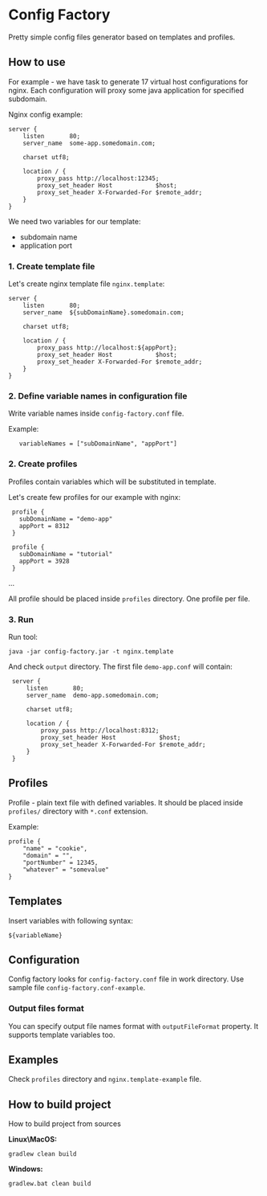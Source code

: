 # Config Factory

Pretty simple config files generator based on templates and profiles.

## How to use

For example - we have task to generate 17 virtual host configurations for nginx. 
Each configuration will proxy some java application for specified subdomain.

Nginx config example:

```
server {
    listen       80;
    server_name  some-app.somedomain.com;

    charset utf8;

    location / {
        proxy_pass http://localhost:12345;
        proxy_set_header Host            $host;
        proxy_set_header X-Forwarded-For $remote_addr;
    }
}
```

We need two variables for our template:

- subdomain name
- application port

### 1. Create template file

Let's create nginx template file `nginx.template`:

```
server {
    listen       80;
    server_name  ${subDomainName}.somedomain.com;

    charset utf8;

    location / {
        proxy_pass http://localhost:${appPort};
        proxy_set_header Host            $host;
        proxy_set_header X-Forwarded-For $remote_addr;
    }
}
```

### 2. Define variable names in configuration file

Write variable names inside `config-factory.conf` file.

Example:

```
   variableNames = ["subDomainName", "appPort"]
```

### 2. Create profiles

Profiles contain variables which will be substituted in template.

Let's create few profiles for our example with nginx:

```
 profile {
   subDomainName = "demo-app"
   appPort = 8312
 }
```

```
 profile {
   subDomainName = "tutorial"
   appPort = 3928
 }
```

...

All profile should be placed inside `profiles` directory. One profile per file.

### 3. Run

Run tool:

```
java -jar config-factory.jar -t nginx.template
```

And check `output` directory. The first file `demo-app.conf` will contain:

```
 server {
     listen       80;
     server_name  demo-app.somedomain.com;
 
     charset utf8;
 
     location / {
         proxy_pass http://localhost:8312;
         proxy_set_header Host            $host;
         proxy_set_header X-Forwarded-For $remote_addr;
     }
 }
```

## Profiles

Profile - plain text file with defined variables. It should be placed inside `profiles/` directory with `*.conf` extension.

Example:

```
profile {
    "name" = "cookie",
    "domain" = "",
    "portNumber" = 12345,
    "whatever" = "somevalue"
}
```

## Templates

Insert variables with following syntax:

```
${variableName}
```

## Configuration

Config factory looks for `config-factory.conf` file in work directory. Use sample file `config-factory.conf-example`.

### Output files format

You can specify output file names format with `outputFileFormat` property. It supports template variables too.

## Examples

Check `profiles` directory and `nginx.template-example` file.

## How to build project

How to build project from sources

**Linux\MacOS:**

```
gradlew clean build
```

**Windows:**

```
gradlew.bat clean build
```

